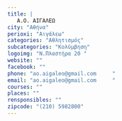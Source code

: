 ```yaml
---
title: |
   Α.Ο. ΑΙΓΑΛΕΩ
city: "Αθήνα"
perioxi: "Αιγάλεω"
categories: "Αθλητισμός"
subcategories: "Κολύμβηση"
logoimg: "Ν.Πλαστήρα 20 "
website: ""
facebook: ""
phone: "ao.aigaleo@gmail.com     "
email: "ao.aigaleo@gmail.com     "
courses: ""
places: ""
rensponsibles: ""
zipcode: "(210) 5982800"
---
```





